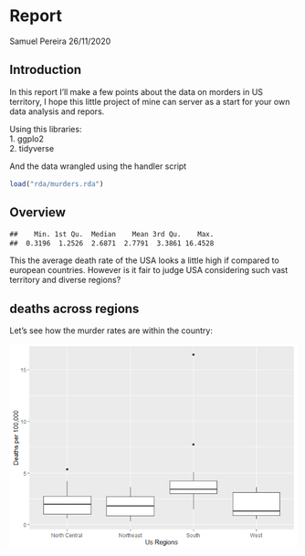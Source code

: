 Report
================
Samuel Pereira
26/11/2020

## Introduction

In this report I’ll make a few points about the data on morders in US
territory, I hope this little project of mine can server as a start for
your own data analysis and repors.

Using this libraries:  
1\. ggplo2  
2\. tidyverse

And the data wrangled using the handler script

``` r
load("rda/murders.rda")
```

## Overview

    ##    Min. 1st Qu.  Median    Mean 3rd Qu.    Max. 
    ##  0.3196  1.2526  2.6871  2.7791  3.3861 16.4528

This the average death rate of the USA looks a little high if compared
to european countries. However is it fair to judge USA considering such
vast territory and diverse regions?

## deaths across regions

Let’s see how the murder rates are within the country:

![](Report_files/figure-gfm/pressure-1.png)<!-- -->
